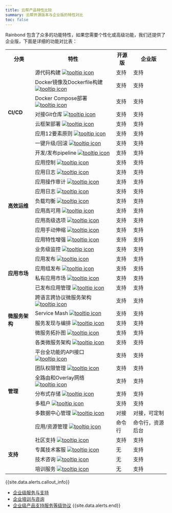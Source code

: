 ```yaml
---
title: 云帮产品特性比较
summary: 云帮开源版本与企业版的特性对比
toc: false
---
```

Rainbond 包含了众多的功能特性，如果您需要个性化或高级功能，我们还提供了企业版，下面是详细的功能对比表：


<table class="comparison-chart">
<tr>
<th>分类</th>
<th>特性</th>
<th>开源版</th>
<th>企业版</th>
</tr>

<tr>
<td rowspan="8">
<b>CI/CD</b>
</td>
<td  class="comparison-chart__feature">源代码构建
<a href="#" data-toggle="tooltip" title="支持Java、PHP、Python、Ruby、Node.js、Golang等语言直接构建">
<img src="{{ 'images/icon_info.svg' | relative_url }}" alt="tooltip icon"></a>
</td>
<td><a class="comparison-chart__link">支持</a></td>
<td><a class="comparison-chart__link">支持</a></td>
</tr>

<tr>
<td  class="comparison-chart__feature">Docker镜像及Dockerfile构建
<a href="#" data-toggle="tooltip" title="支持docker镜像和Dockerfile构建应用
">
<img src="{{ 'images/icon_info.svg' | relative_url }}" alt="tooltip icon"></a>
</td>
<td><a class="comparison-chart__link">支持</a></td>
<td><a class="comparison-chart__link">支持</a></td>
</tr>

<tr>
<td  class="comparison-chart__feature">Docker Compose部署
<a href="#" data-toggle="tooltip" title="兼容docker-compose.yml文件导入的方式创建应用
">
<img src="{{ 'images/icon_info.svg' | relative_url }}" alt="tooltip icon"></a>
</td>
<td><a class="comparison-chart__link">支持</a></td>
<td><a class="comparison-chart__link">支持</a></td>
</tr>

<tr>
<td  class="comparison-chart__feature">对接Git仓库
<a href="#" data-toggle="tooltip" title="支持对接公有和私有Git仓库">
<img src="{{ 'images/icon_info.svg' | relative_url }}" alt="tooltip icon"></a>
</td>
<td><a class="comparison-chart__link">支持</a></td>
<td><a class="comparison-chart__link">支持</a></td>
</tr>

<tr>
<td  class="comparison-chart__feature">云框架部署
<a href="#" data-toggle="tooltip" title="支持好雨云框架一键部署">
<img src="{{ 'images/icon_info.svg' | relative_url }}" alt="tooltip icon"></a>
</td>
<td><a class="comparison-chart__link">支持</a></td>
<td><a class="comparison-chart__link">支持</a></td>
</tr>



<tr>
<td  class="comparison-chart__feature">应用12要素原则
<a href="#" data-toggle="tooltip" title="遵循云原生应用的12要素原则">
<img src="{{ 'images/icon_info.svg' | relative_url }}" alt="tooltip icon"></a>
</td>
<td><a class="comparison-chart__link">支持</a></td>
<td><a class="comparison-chart__link">支持</a></td>
</tr>



<tr>
<td  class="comparison-chart__feature">一键升级/回滚
<a href="#" data-toggle="tooltip" title="支持应用一键升级/回滚，当前业务不间断">
<img src="{{ 'images/icon_info.svg' | relative_url }}" alt="tooltip icon"></a>
</td>
<td><a class="comparison-chart__link">支持</a></td>
<td><a class="comparison-chart__link">支持</a></td>
</tr>



<tr>
<td  class="comparison-chart__feature">开发/发布pipeline
<a href="#" data-toggle="tooltip" title="根据用户使用场景可以灵活定制开发和发布流程">
<img src="{{ 'images/icon_info.svg' | relative_url }}" alt="tooltip icon"></a>
</td>
<td><a class="comparison-chart__link">支持</a></td>
<td><a class="comparison-chart__link">支持</a></td>
</tr>

<tr>
<td rowspan="10">
<b>高效运维</b>
</td>
<td  class="comparison-chart__feature">应用控制
<a href="#" data-toggle="tooltip" title="支持停止、启动、删除等应用控制">
<img src="{{ 'images/icon_info.svg' | relative_url }}" alt="tooltip icon"></a>
</td>
<td><a class="comparison-chart__link">支持</a></td>
<td><a class="comparison-chart__link">支持</a></td>
</tr>

<tr>
<td  class="comparison-chart__feature">应用日志
<a href="#" data-toggle="tooltip" title="提供应用操作日志审计，应用程序日志查看功能">
<img src="{{ 'images/icon_info.svg' | relative_url }}" alt="tooltip icon"></a>
</td>
<td><a class="comparison-chart__link">支持</a></td>
<td><a class="comparison-chart__link">支持</a></td>
</tr>

<tr>
<td  class="comparison-chart__feature">应用操作审计
<a href="#" data-toggle="tooltip" title="提供应用操作日志审计功能">
<img src="{{ 'images/icon_info.svg' | relative_url }}" alt="tooltip icon"></a>
</td>
<td><a class="comparison-chart__link">支持</a></td>
<td><a class="comparison-chart__link">支持</a></td>
</tr>

<tr>
<td  class="comparison-chart__feature">应用日志
<a href="#" data-toggle="tooltip" title="支持应用日志实时输出、查看和打包下载">
<img src="{{ 'images/icon_info.svg' | relative_url }}" alt="tooltip icon"></a>
</td>
<td><a class="comparison-chart__link">支持</a></td>
<td><a class="comparison-chart__link">支持</a></td>
</tr>

<tr>
<td  class="comparison-chart__feature">负载均衡
<a href="#" data-toggle="tooltip" title="应用原生支持负载均衡">
<img src="{{ 'images/icon_info.svg' | relative_url }}" alt="tooltip icon"></a>
</td>
<td><a class="comparison-chart__link">支持</a></td>
<td><a class="comparison-chart__link">支持</a></td>
</tr>

<tr>
<td  class="comparison-chart__feature">应用高可用
<a href="#" data-toggle="tooltip" title="提供单点和多节点服务高可用机制">
<img src="{{ 'images/icon_info.svg' | relative_url }}" alt="tooltip icon"></a>
</td>
<td><a class="comparison-chart__link">支持</a></td>
<td><a class="comparison-chart__link">支持</a></td>
</tr>

<tr>
<td  class="comparison-chart__feature">应用高级选项
<a href="#" data-toggle="tooltip" title="应用支持端口／域名／环境变量／对内对外服务的高级管理选项">
<img src="{{ 'images/icon_info.svg' | relative_url }}" alt="tooltip icon"></a>
</td>
<td><a class="comparison-chart__link">支持</a></td>
<td><a class="comparison-chart__link">支持</a></td>
</tr>

<tr>
<td  class="comparison-chart__feature">应用手动伸缩
<a href="#" data-toggle="tooltip" title="支持应用手动伸缩（垂直、水平）">
<img src="{{ 'images/icon_info.svg' | relative_url }}" alt="tooltip icon"></a>
</td>
<td><a class="comparison-chart__link">支持</a></td>
<td><a class="comparison-chart__link">支持</a></td>
</tr>

<tr>
<td  class="comparison-chart__feature">应用特性增强
<a href="#" data-toggle="tooltip" title="支持微服务架构中的断路器，应用性能分析的特性">
<img src="{{ 'images/icon_info.svg' | relative_url }}" alt="tooltip icon"></a>
</td>
<td><a class="comparison-chart__link">支持</a></td>
<td><a class="comparison-chart__link">支持</a></td>
</tr>

<tr>
<td  class="comparison-chart__feature">业务级监控
<a href="#" data-toggle="tooltip" title="提供实时的业务级监控">
<img src="{{ 'images/icon_info.svg' | relative_url }}" alt="tooltip icon"></a>
</td>
<td><a class="comparison-chart__link">支持</a></td>
<td><a class="comparison-chart__link">支持</a></td>
</tr>

<tr>
<td rowspan="4">
<b>应用市场</b>
</td>
<td  class="comparison-chart__feature">应用发布
<a href="#" data-toggle="tooltip" title="支持发布应用到应用市场">
<img src="{{ 'images/icon_info.svg' | relative_url }}" alt="tooltip icon"></a>
</td>
<td><a class="comparison-chart__link">支持</a></td>
<td><a class="comparison-chart__link">支持</a></td>
</tr>

<tr>
<td  class="comparison-chart__feature">应用组发布
<a href="#" data-toggle="tooltip" title="支持发布一组分布式应用到应用市场">
<img src="{{ 'images/icon_info.svg' | relative_url }}" alt="tooltip icon"></a>
</td>
<td><a class="comparison-chart__link">支持</a></td>
<td><a class="comparison-chart__link">支持</a></td>
</tr>

<tr>
<td  class="comparison-chart__feature">私有应用市场
<a href="#" data-toggle="tooltip" title="支持企业内部私有应用市场，IT部门和其他部门高效衔接">
<img src="{{ 'images/icon_info.svg' | relative_url }}" alt="tooltip icon"></a>
</td>
<td><a class="comparison-chart__link">支持</a></td>
<td><a class="comparison-chart__link">支持</a></td>
</tr>

<tr>
<td  class="comparison-chart__feature">已发布应用管理
<a href="#" data-toggle="tooltip" title="支持对已发布应用进行管理">
<img src="{{ 'images/icon_info.svg' | relative_url }}" alt="tooltip icon"></a>
</td>
<td><a class="comparison-chart__link">支持</a></td>
<td><a class="comparison-chart__link">支持</a></td>
</tr>


<tr>
<td rowspan="5">
<b>微服务架构</b>
</td>
<td  class="comparison-chart__feature">跨语言跨协议微服务架构
<a href="#" data-toggle="tooltip" title="支持跨开发语言和跨协议的微服务架构">
<img src="{{ 'images/icon_info.svg' | relative_url }}" alt="tooltip icon"></a>
</td>
<td><a class="comparison-chart__link">支持</a></td>
<td><a class="comparison-chart__link">支持</a></td>
</tr>

<tr>
<td  class="comparison-chart__feature">Service Mash
<a href="#" data-toggle="tooltip" title="原生支持Service Mash">
<img src="{{ 'images/icon_info.svg' | relative_url }}" alt="tooltip icon"></a>
</td>
<td><a class="comparison-chart__link">支持</a></td>
<td><a class="comparison-chart__link">支持</a></td>
</tr>

<tr>
<td  class="comparison-chart__feature">服务发现与编排
<a href="#" data-toggle="tooltip" title="支持服务自动发现和服务动态编排">
<img src="{{ 'images/icon_info.svg' | relative_url }}" alt="tooltip icon"></a>
</td>
<td><a class="comparison-chart__link">支持</a></td>
<td><a class="comparison-chart__link">支持</a></td>
</tr>

<tr>
<td  class="comparison-chart__feature">微服务拓扑图
<a href="#" data-toggle="tooltip" title="通过整体服务拓扑图快速监控和管理微服务架构">
<img src="{{ 'images/icon_info.svg' | relative_url }}" alt="tooltip icon"></a>
</td>
<td><a class="comparison-chart__link">支持</a></td>
<td><a class="comparison-chart__link">支持</a></td>
</tr>

<tr>
<td  class="comparison-chart__feature">各类微服务架构
<a href="#" data-toggle="tooltip" title="支持Spring Cloud、Dubbo、api gateway等主流微服务架构">
<img src="{{ 'images/icon_info.svg' | relative_url }}" alt="tooltip icon"></a>
</td>
<td><a class="comparison-chart__link">支持</a></td>
<td><a class="comparison-chart__link">支持</a></td>
</tr>

<tr>
<td rowspan="7">
<b>管理</b>
</td>
<td  class="comparison-chart__feature">平台全功能的API接口
<a href="#" data-toggle="tooltip" title="支持平台全功能的REST API接口">
<img src="{{ 'images/icon_info.svg' | relative_url }}" alt="tooltip icon"></a>
</td>
<td><a class="comparison-chart__link">支持</a></td>
<td><a class="comparison-chart__link">支持</a></td>
</tr>

<tr>
<td  class="comparison-chart__feature">团队权限管理
<a href="#" data-toggle="tooltip" title="支持团队内添加多账号，并按角色分权限">
<img src="{{ 'images/icon_info.svg' | relative_url }}" alt="tooltip icon"></a>
</td>
<td><a class="comparison-chart__link">支持</a></td>
<td><a class="comparison-chart__link">支持</a></td>
</tr>

<tr>
<td  class="comparison-chart__feature">全路由和Overlay网络
<a href="#" data-toggle="tooltip" title="提供多种租户网络隔离方案">
<img src="{{ 'images/icon_info.svg' | relative_url }}" alt="tooltip icon"></a>
</td>
<td><a class="comparison-chart__link">支持</a></td>
<td><a class="comparison-chart__link">支持</a></td>
</tr>

<tr>
<td  class="comparison-chart__feature">分布式存储
<a href="#" data-toggle="tooltip" title="支持NAS存储方式，如NFS／GlusterFS">
<img src="{{ 'images/icon_info.svg' | relative_url }}" alt="tooltip icon"></a>
</td>
<td><a class="comparison-chart__link">支持</a></td>
<td><a class="comparison-chart__link">支持</a></td>

<tr>
<td  class="comparison-chart__feature">多租户
<a href="#" data-toggle="tooltip" title="支持多租户的创建与管理">
<img src="{{ 'images/icon_info.svg' | relative_url }}" alt="tooltip icon"></a>
</td>
<td><a class="comparison-chart__link">支持</a></td>
<td><a class="comparison-chart__link">支持</a></td>
</tr>

<tr>
<td  class="comparison-chart__feature">多数据中心管理
<a href="#" data-toggle="tooltip" title="提供多数据中心的资源与应用管理">
<img src="{{ 'images/icon_info.svg' | relative_url }}" alt="tooltip icon"></a>
</td>
<td><span class="support"  style="display: inline;"></span>对接</td>
<td><a class="comparison-chart__link">对接，可定制</a></td>
</tr>

<tr>
<td  class="comparison-chart__feature">应用/资源管理
<a href="#" data-toggle="tooltip" title="支持多租户的创建与管理">
<img src="{{ 'images/icon_info.svg' | relative_url }}" alt="tooltip icon"></a>
</td>
<td><span class="support"  style="display: inline;">命令行</span></td>

<td><a class="comparison-chart__link">命令行，资源后台</a></td>
</tr>

<tr>
<td rowspan="7">
<b>支持</b>
</td>
<td  class="comparison-chart__feature">社区支持
<a href="#" data-toggle="tooltip" title="社区、文档、QQ/微信群">
<img src="{{ 'images/icon_info.svg' | relative_url }}" alt="tooltip icon"></a>
</td>
<td><a class="comparison-chart__link">支持</a></td>
<td><a class="comparison-chart__link">支持</a></td>
</tr>

<tr>
<td  class="comparison-chart__feature">专属技术客服
<a href="#" data-toggle="tooltip" title="根据服务紧急程度提供在线客服、电话及现场支持服务">
<img src="{{ 'images/icon_info.svg' | relative_url }}" alt="tooltip icon"></a>
</td>
<td><span class="support"  style="display: inline;">无</span></td>

<td><a class="comparison-chart__link">支持</a></td>
</tr>

<tr>
<td  class="comparison-chart__feature">技术咨询
<a href="#" data-toggle="tooltip" title="提供企业级咨询服务">
<img src="{{ 'images/icon_info.svg' | relative_url }}" alt="tooltip icon"></a>
</td>
<td><span class="support"  style="display: inline;">无</span></td>

<td><a class="comparison-chart__link">支持</a></td>
</tr>

<tr>
<td  class="comparison-chart__feature">培训服务
<a href="#" data-toggle="tooltip" title="提供企业级培训服务">
<img src="{{ 'images/icon_info.svg' | relative_url }}" alt="tooltip icon"></a>
</td>
<td><span class="support"  style="display: inline;">无</span></td>

<td><a class="comparison-chart__link">支持</a></td>
</tr>
</table>

{{site.data.alerts.callout_info}}
- <a href="support/rainbond-enterprise-support.html" target="_blank">企业级服务与支持</a>
- <a href="support/rainbond-enterprise-training.html" target="_blank">企业培训与咨询</a>
- <a href="support/rainbond-enterprise-sla.html" target="_blank">企业级产品支持服务等级协议</a>
{{site.data.alerts.end}}

